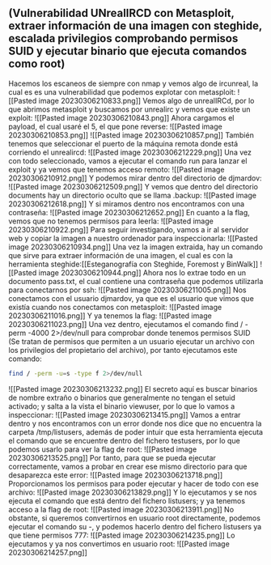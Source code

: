 ## (Vulnerabilidad UNrealIRCD con Metasploit, extraer información de una imagen con steghide, escalada privilegios comprobando permisos SUID y ejecutar binario que ejecuta comandos como root)


Hacemos los escaneos de siempre con nmap y vemos algo de ircunreal, la cual es es una vulnerabilidad que podemos explotar con metasploit:
![[Pasted image 20230306210833.png]]
Vemos algo de unrealIRCd, por lo que abrimos metasploit y buscamos por unrealirc y vemos que existe un exploit:
![[Pasted image 20230306210843.png]]
Ahora cargamos el payload, el cual usaré el 5, el que pone reverse:
![[Pasted image 20230306210853.png]]
![[Pasted image 20230306210857.png]]
También tenemos que seleccionar el puerto de la máquina remota donde está corriendo el unrealircd:
![[Pasted image 20230306212229.png]]
Una vez con todo seleccionado, vamos a ejecutar el comando run para lanzar el exploit y ya vemos que tenemos acceso remoto:
![[Pasted image 20230306210912.png]]
Y podemos mirar dentro del directorio de djmardov:
![[Pasted image 20230306212509.png]]
Y vemos que dentro del directorio documents hay un directorio oculto que se llama .backup:
![[Pasted image 20230306212618.png]]
Y si miramos dentro nos encontramos con una contraseña:
![[Pasted image 20230306212652.png]]
En cuanto a la flag, vemos que no tenemos permisos para leerla:
![[Pasted image 20230306210922.png]]
Para seguir investigando, vamos a ir al servidor web y copiar la imagen a nuestro ordenador para inspeccionarla:
![[Pasted image 20230306210934.png]]
Una vez la imagen extraida, hay un comando que sirve para extraer información de una imagen, el cual es con la herramienta steghide:[[Esteganografía con Steghide, Foremost y BinWalk]]
![[Pasted image 20230306210944.png]]
Ahora nos lo extrae todo en un documento pass.txt, el cual contiene una contraseña que podemos utilizarla para conectarnos por ssh:
![[Pasted image 20230306211005.png]]
Nos conectamos con el usuario djmardov, ya que es el usuario que vimos que existía cuando nos conectamos con metasploit:
![[Pasted image 20230306211016.png]]
Y ya tenemos la flag:
![[Pasted image 20230306211023.png]]
Una vez dentro, ejecutamos el comando find / -perm -4000 2>/dev/null para comprobar donde tenemos permisos SUID (Se tratan de permisos que permiten a un usuario ejecutar un archivo con los privilegios del propietario del archivo), por tanto ejecutamos este comando:
```bash
find / -perm -u=s -type f 2>/dev/null
```
![[Pasted image 20230306213232.png]]
El secreto aquí es buscar binarios de nombre extraño o binarios que generalmente no tengan el setuid activado; y salta a la vista el binario viewuser, por lo que lo vamos a inspeccionar:
![[Pasted image 20230306213415.png]]
Vamos a entrar dentro y nos encontramos con un error donde nos dice que no encuentra la carpeta /tmp/listusers, además de poder intuir que esta herramienta ejecuta el comando que se encuentre dentro del fichero testusers, por lo que podemos usarlo para ver la flag de root:
![[Pasted image 20230306213525.png]]
Por tanto, para que se pueda ejecutar correctamente, vamos a probar en crear ese mismo directorio para que desaparezca este error:
![[Pasted image 20230306213718.png]]
Proporcionamos los permisos para poder ejecutar y hacer de todo con ese archivo:
![[Pasted image 20230306213829.png]]
Y lo ejecutamos y se nos ejecuta el comando que está dentro del fichero listusers; y ya tenemos acceso a la flag de root:
![[Pasted image 20230306213911.png]]
No obstante, si queremos convertirnos en usuario root directamente, podemos ejecutar el comando su -, y podemos hacerlo dentro del fichero listusers ya que tiene permisos 777:
![[Pasted image 20230306214235.png]]
Lo ejecutamos y ya nos convertimos en usuario root:
![[Pasted image 20230306214257.png]]